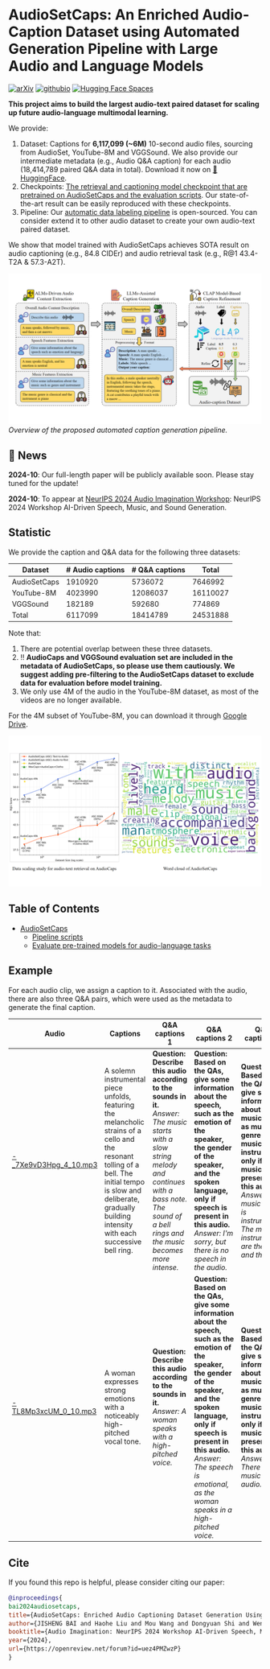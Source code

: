 # AudioSetCaps: An Enriched Audio-Caption Dataset using Automated Generation Pipeline with Large Audio and Language Models

[![arXiv](https://img.shields.io/badge/arXiv-2411.18953-brightgreen.svg?style=flat-square)](https://arxiv.org/pdf/2411.18953) [![githubio](https://img.shields.io/badge/GitHub.io-Audio_Samples-blue?logo=Github&style=flat-square)](https://jishengbai.github.io/AudioSetCaps-webpage/)  [![Hugging Face Spaces](https://img.shields.io/badge/%F0%9F%A4%97%20Hugging%20Face-Spaces-blue)](https://huggingface.co/datasets/baijs/AudioSetCaps) 

**This project aims to build the largest audio-text paired dataset for scaling up future audio-language multimodal learning.**

We provide:

1. Dataset: Captions for **6,117,099 (~6M)** 10-second audio files, sourcing from AudioSet, YouTube-8M and VGGSound. We also provide our intermediate metadata (e.g., Audio Q&A caption) for each audio (18,414,789 paired Q&A data in total). Download it now on [🤗 HuggingFace](https://huggingface.co/datasets/baijs/AudioSetCaps/tree/main/Dataset).
2. Checkpoints: [The retrieval and captioning model checkpoint that are pretrained on AudioSetCaps and the evaluation scripts](https://github.com/JishengBai/AudioSetCaps/tree/main/eval_script). Our state-of-the-art result can be easily reproduced with these checkpoints.
3. Pipeline: Our [automatic data labeling pipeline](https://github.com/JishengBai/AudioSetCaps/tree/main/pipeline) is open-sourced. You can consider extend it to other audio dataset to create your own audio-text paired dataset.

We show that model trained with AudioSetCaps achieves SOTA result on audio captioning (e.g., 84.8 CIDEr) and audio retrieval task (e.g., R@1 43.4-T2A & 57.3-A2T). 

![ASC pipeline overview](example/overview_TASLP.png)
*Overview of the proposed automated caption generation pipeline.*

## :loudspeaker: News 
**2024-10**: Our full-length paper will be publicly available soon. Please stay tuned for the update!

**2024-10**: To appear at [NeurIPS 2024 Audio Imagination Workshop](https://openreview.net/group?id=NeurIPS.cc/2024/Workshop/Audio_Imagination#tab-accept): NeurIPS 2024 Workshop AI-Driven Speech, Music, and Sound Generation.

## Statistic
We provide the caption and Q&A data for the following three datasets:

| Dataset            | # Audio captions  | # Q&A captions | Total |
|--------------------|----------|-------------------------|------------------|
|      AudioSetCaps  | 1910920   |         5736072         |       7646992       |
|      YouTube-8M    |   4023990  |         12086037         |     16110027      |
|     VGGSound    |  182189   |          592680         |      774869       |
| Total |  6117099  |         18414789          |       24531888      |


Note that:
1. There are potential overlap between these three datasets.
2. ‼️ **AudioCaps and VGGSound evaluation set are included in the metadata of AudioSetCaps, so please use them cautiously. We suggest adding pre-filtering to the AudioSetCaps dataset to exclude data for evaluation before model training.**
3. We only use 4M of the audio in the YouTube-8M dataset, as most of the videos are no longer available.

For the 4M subset of YouTube-8M, you can download it through [Google Drive](https://drive.google.com/drive/folders/1ZKyRZw3AhS3HkWivgMqtMODB0TkVPNk5?usp=sharing).

![Scaling and wordcloud](example/scale&wordcloud.png)

## Table of Contents


- [AudioSetCaps](https://github.com/JishengBai/AudioSetCaps)
  - [Pipeline scripts](https://github.com/JishengBai/AudioSetCaps/tree/main/pipeline)
  - [Evaluate pre-trained models for audio-language tasks](https://github.com/JishengBai/AudioSetCaps/tree/main/eval_script)
  

## Example

For each audio clip, we assign a caption to it. Associated with the audio, there are also three Q&A pairs, which were used as the metadata to generate the final caption.

| Audio            | Captions  | Q&A captions 1 | Q&A captions 2 | Q&A captions 3 |
|------------------|----------|-------------------------|-------------------------|-------------------------|
|[-_7Xe9vD3Hpg_4_10.mp3](https://github.com/JishengBai/AudioSetCaps/raw/refs/heads/main/example/-_7Xe9vD3Hpg_4_10.mp3)  | A solemn instrumental piece unfolds, featuring the melancholic strains of a cello and the resonant tolling of a bell. The initial tempo is slow and deliberate, gradually building intensity with each successive bell ring.   |         **Question: Describe this audio according to the sounds in it.** *Answer: The music starts with a slow string melody and continues with a bass note. The sound of a bell rings and the music becomes more intense.*         |            **Question: Based on the QAs, give some information about the speech, such as the emotion of the speaker, the gender of the speaker, and the spoken language, only if speech is present in this audio.** *Answer: I'm sorry, but there is no speech in the audio.*         |   **Question: Based on the QAs, give some information about the music, such as music genre and music instruments, only if music is present in this audio.** *Answer: The music genre is instrumental. The music instruments are the cello and the bell.*         |  
|[-TL8Mp3xcUM_0_10.mp3](https://github.com/JishengBai/AudioSetCaps/raw/refs/heads/main/example/-TL8Mp3xcUM_0_10.mp3)  | A woman expresses strong emotions with a noticeably high-pitched vocal tone.   |         **Question: Describe this audio according to the sounds in it.** *Answer: A woman speaks with a high-pitched voice.*         |            **Question: Based on the QAs, give some information about the speech, such as the emotion of the speaker, the gender of the speaker, and the spoken language, only if speech is present in this audio.** *Answer: The speech is emotional, as the woman speaks in a high-pitched voice.*         |   **Question: Based on the QAs, give some information about the music, such as music genre and music instruments, only if music is present in this audio.** *Answer: There is no music in this audio.*         |  

<!-- ## Models and datasets 
We provide pre-trained models and datasets on [Hugging Face](https://huggingface.co/datasets/baijs/AudioSetCaps)

## pipeline
Pipeline codes for generating AudioSetCaps
* [Pipeline scripts](https://github.com/JishengBai/AudioSetCaps/tree/main/pipeline) -->

<!-- ## eval script
Evaluation codes for reproduce results of pre-trained models
* [Retrieval and Zero-shot Classification](https://github.com/JishengBai/AudioSetCaps/tree/main/eval_script/retrieval)
* [Captioning](https://github.com/JishengBai/AudioSetCaps/tree/main/eval_script/captioning) -->


## Cite
If you found this repo is helpful, please consider citing our paper:
```bibtex
@inproceedings{
bai2024audiosetcaps,
title={AudioSetCaps: Enriched Audio Captioning Dataset Generation Using Large Audio Language Models},
author={JISHENG BAI and Haohe Liu and Mou Wang and Dongyuan Shi and Wenwu Wang and Mark D Plumbley and Woon-Seng Gan and Jianfeng Chen},
booktitle={Audio Imagination: NeurIPS 2024 Workshop AI-Driven Speech, Music, and Sound Generation},
year={2024},
url={https://openreview.net/forum?id=uez4PMZwzP}
}
```




